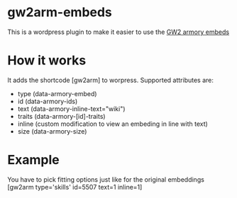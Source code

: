 # gw2arm-embeds

This is a wordpress plugin to make it easier to use the [GW2 armory embeds](https://github.com/madou/armory-embeds)

# How it works

It adds the shortcode [gw2arm] to worpress. Supported attributes are:

- type (data-armory-embed)
- id (data-armory-ids)
- text (data-armory-inline-text="wiki")
- traits (data-armory-[id]-traits)
- inline (custom modification to view an embeding in line with text)
- size (data-armory-size)

# Example

You have to pick fitting options just like for the original embeddings
[gw2arm type='skills' id=5507 text=1 inline=1]
